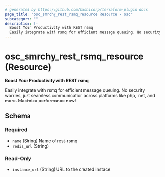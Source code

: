 ```yaml
---
# generated by https://github.com/hashicorp/terraform-plugin-docs
page_title: "osc_smrchy_rest_rsmq_resource Resource - osc"
subcategory: ""
description: |-
  Boost Your Productivity with REST rsmq
  Easily integrate with rsmq for efficient message queuing. No security worries, just seamless communication across platforms like php, .net, and more. Maximize performance now!
---
```


# osc_smrchy_rest_rsmq_resource (Resource)

**Boost Your Productivity with REST rsmq**

Easily integrate with rsmq for efficient message queuing. No security worries, just seamless communication across platforms like php, .net, and more. Maximize performance now!



<!-- schema generated by tfplugindocs -->
## Schema

### Required

- `name` (String) Name of rest-rsmq
- `redis_url` (String)

### Read-Only

- `instance_url` (String) URL to the created instace
